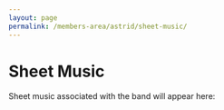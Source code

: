 ```yaml
---
layout: page
permalink: /members-area/astrid/sheet-music/
---
```

<h1>Sheet Music</h1>
Sheet music associated with the band will appear here:

